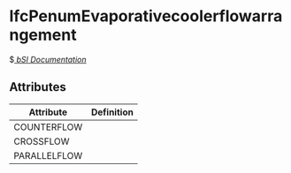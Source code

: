 IfcPenumEvaporativecoolerflowarrangement
========================================
$[ _bSI
Documentation_](https://standards.buildingsmart.org/IFC/DEV/IFC4_2/FINAL/HTML/schema//pset/penum_evaporativecoolerflowarrangement.htm)


Attributes
----------
| Attribute    | Definition   |
|--------------|--------------|
| COUNTERFLOW  |              |
| CROSSFLOW    |              |
| PARALLELFLOW |              |
